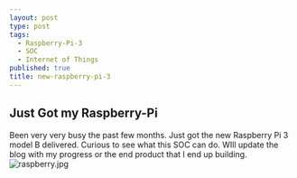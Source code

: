 ```yaml
---
layout: post
type: post
tags:
  - Raspberry-Pi-3
  - SOC
  - Internet of Things
published: true
title: new-raspberry-pi-3
---
```

## Just Got my Raspberry-Pi

Been very very busy the past few months. 
Just got the new Raspberry Pi 3 model B delivered. Curious to see what this SOC can do. WIll update the blog with my progress or the end product that I end up building.
![raspberry.jpg]({{site.url}}/imgs/raspberry.jpg)
<meta content="http://carsor007.github.com//_posts/raspberry.jpg" property="og:image">
